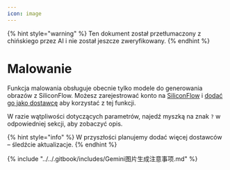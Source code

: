```yaml
---
icon: image
---
```


{% hint style="warning" %}
Ten dokument został przetłumaczony z chińskiego przez AI i nie został jeszcze zweryfikowany.
{% endhint %}

# Malowanie

Funkcja malowania obsługuje obecnie tylko modele do generowania obrazów z SiliconFlow. Możesz zarejestrować konto na [SiliconFlow](https://www.siliconflow.cn/) i [dodać go jako dostawcę](settings/providers.md) aby korzystać z tej funkcji.

W razie wątpliwości dotyczących parametrów, najedź myszką na znak `?` w odpowiedniej sekcji, aby zobaczyć opis.

{% hint style="info" %}
W przyszłości planujemy dodać więcej dostawców – śledźcie aktualizacje.
{% endhint %}

{% include "../../.gitbook/includes/Gemini图片生成注意事项.md" %}